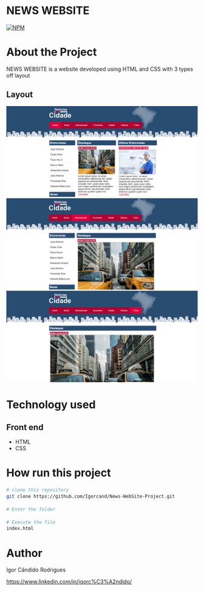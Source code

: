 # NEWS WEBSITE
[![NPM](https://img.shields.io/npm/l/react)](https://github.com/Igorcand/News-WebSite-Project/blob/master/LICENSE) 

# About the Project
NEWS WEBSITE is a website developed using HTML and CSS with 3 types off layout


## Layout 
![Mobile 1](https://github.com/Igorcand/News-WebSite-Project/blob/master/assets/foto1.png) 
![Mobile 2](https://github.com/Igorcand/News-WebSite-Project/blob/master/assets/foto2.png) 
![Mobile 3](https://github.com/Igorcand/News-WebSite-Project/blob/master/assets/foto3.png) 


# Technology used

## Front end
- HTML  
- CSS


# How run this project

```bash
# clone this repository
git clone https://github.com/Igorcand/News-WebSite-Project.git

# Enter the folder 

# Execute the file 
index.html
```


# Author

Igor Cândido Rodrigues

https://www.linkedin.com/in/igorc%C3%A2ndido/
